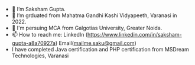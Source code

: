 - 🔭 I’m Saksham Gupta.
- 🌱 I’m grduated from Mahatma Gandhi Kashi Vidyapeeth, Varanasi in 2022.
- 🌱 I'm persuing MCA from Galgotias University, Greater Noida. 
- 📫 How to reach me: LinkedIn (https://www.linkedin.com/in/saksham-gupta-a8a70927a) Email(mailme.saku@gmail.com) 
- I have completed Java certification and PHP certification from MSDream Technologies, Varanasi
